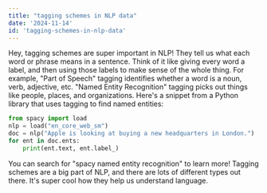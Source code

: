 ```yaml
---
title: "tagging schemes in NLP data"
date: '2024-11-14'
id: 'tagging-schemes-in-nlp-data'
---
```


Hey, tagging schemes are super important in NLP!  They tell us what each word or phrase means in a sentence.  Think of it like giving every word a label, and then using those labels to make sense of the whole thing.  For example,  "Part of Speech" tagging identifies whether a word is a noun, verb, adjective, etc.  "Named Entity Recognition" tagging picks out things like people, places, and organizations.  Here's a snippet from a Python library that uses tagging to find named entities:

```python
from spacy import load
nlp = load("en_core_web_sm")
doc = nlp("Apple is looking at buying a new headquarters in London.")
for ent in doc.ents:
    print(ent.text, ent.label_)
```

You can search for "spacy named entity recognition" to learn more!  Tagging schemes are a big part of NLP, and there are lots of different types out there.  It's super cool how they help us understand language.
